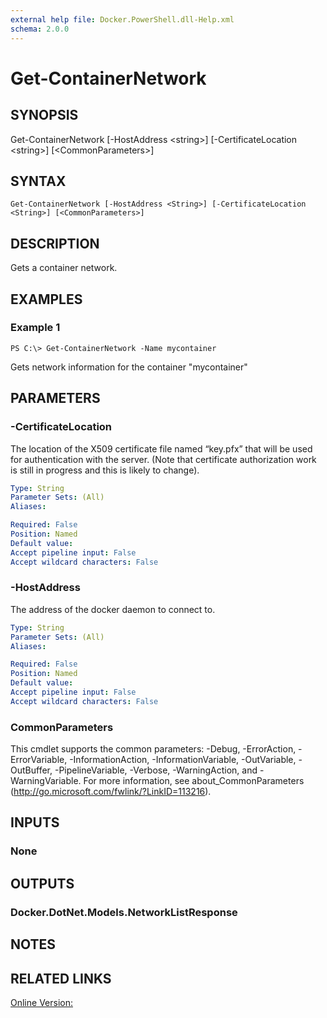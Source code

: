 ```yaml
---
external help file: Docker.PowerShell.dll-Help.xml
schema: 2.0.0
---
```


# Get-ContainerNetwork
## SYNOPSIS
Get-ContainerNetwork \[-HostAddress \<string\>\] \[-CertificateLocation \<string\>\] \[\<CommonParameters\>\]
## SYNTAX

```
Get-ContainerNetwork [-HostAddress <String>] [-CertificateLocation <String>] [<CommonParameters>]
```

## DESCRIPTION
Gets a container network.
## EXAMPLES

### Example 1
```
PS C:\> Get-ContainerNetwork -Name mycontainer
```

Gets network information for the container "mycontainer"
## PARAMETERS

### -CertificateLocation
The location of the X509 certificate file named “key.pfx” that will be used for authentication with the server.  (Note that certificate authorization work is still in progress and this is likely to change).





```yaml
Type: String
Parameter Sets: (All)
Aliases: 

Required: False
Position: Named
Default value: 
Accept pipeline input: False
Accept wildcard characters: False
```

### -HostAddress
The address of the docker daemon to connect to.





```yaml
Type: String
Parameter Sets: (All)
Aliases: 

Required: False
Position: Named
Default value: 
Accept pipeline input: False
Accept wildcard characters: False
```

### CommonParameters
This cmdlet supports the common parameters: -Debug, -ErrorAction, -ErrorVariable, -InformationAction, -InformationVariable, -OutVariable, -OutBuffer, -PipelineVariable, -Verbose, -WarningAction, and -WarningVariable. For more information, see about_CommonParameters (http://go.microsoft.com/fwlink/?LinkID=113216).
## INPUTS

### None

## OUTPUTS

### Docker.DotNet.Models.NetworkListResponse

## NOTES

## RELATED LINKS

[Online Version:]()






